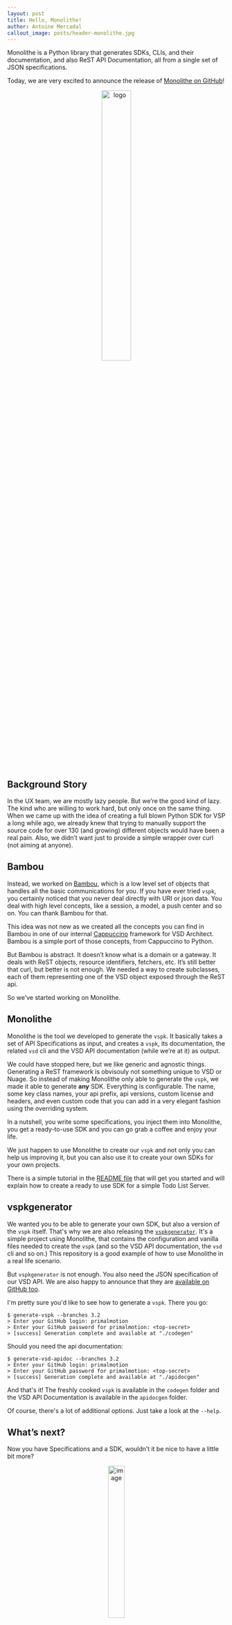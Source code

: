 ```yaml
---
layout: post
title: Hello, Monolithe!
author: Antoine Mercadal
callout_image: posts/header-monolithe.jpg
---
```


Monolithe is a Python library that generates SDKs, CLIs, and their documentation, and also ReST API Documentation, all from a single set of JSON specifications.

Today, we are very excited to announce the release of [Monolithe on GitHub](https://github.com/nuagenetworks/monolithe)!

<figure><center><img width="40%" src="{{site_url}}/img/posts/monolithe-logo.png" alt="logo"></center></figure>

## Background Story

In the UX team, we are mostly lazy people. But we’re the good kind of lazy. The kind who are willing to work hard, but only once on the same thing. When we came up with the idea of creating a full blown Python SDK for VSP a long while ago, we already knew that trying to manually support the source code for over 130 (and growing) different objects would have been a real pain. Also, we didn’t want just to provide a simple wrapper over curl (not aiming at anyone).

## Bambou

Instead, we worked on [Bambou](https://github.com/nuagenetworks/bambou), which is a low level set of objects that handles all the basic communications for you. If you have ever tried `vspk`, you certainly noticed that you never deal directly with URI or json data. You deal with high level concepts, like a session, a model, a push center and so on. You can thank Bambou for that.

This idea was not new as we created all the concepts you can find in Bambou in one of our internal [Cappuccino](http://cappuccino-project.org) framework for VSD Architect. Bambou is a simple port of those concepts, from Cappuccino to Python.

But Bambou is abstract. It doesn’t know what is a domain or a gateway. It deals with ReST objects, resource identifiers, fetchers, etc. It’s still better that curl, but better is not enough. We needed a way to create subclasses, each of them representing one of the VSD object exposed through the ReST api.

So we’ve started working on Monolithe.

## Monolithe

Monolithe is the tool we developed to generate the `vspk`. It basically takes a set of API Specifications as input, and creates a `vspk`, its documentation, the related `vsd` cli and the VSD API documentation (while we’re at it) as output.

We could have stopped here, but we like generic and agnostic things. Generating a ReST framework is obvisouly not something unique to VSD or Nuage. So instead of making Monolithe only able to generate the `vspk`, we made it able to generate **any** SDK. Everything is configurable. The name, some key class names, your api prefix, api versions, custom license and headers, and even custom code that you can add in a very elegant fashion using the overriding system.

In a nutshell, you write some specifications, you inject them into Monolithe, you get a ready-to-use SDK and you can go grab a coffee and enjoy your life.

We just happen to use Monolithe to create our `vspk` and not only you can help us improving it, but you can also use it to create your own SDKs for your own projects.

There is a simple tutorial in the [README file](https://github.com/nuagenetworks/monolithe/blob/master/README.md) that will get you started and will explain how to create a ready to use SDK for a simple Todo List Server.

## vspkgenerator

We wanted you to be able to generate your own SDK, but also a version of the `vspk` itself. That's why we are also releasing the [`vspkgenerator`](https://github.com/nuagenetworks/vspkgenerator). It's a simple project using Monolithe, that contains the configuration and vanilla files needed to create the `vspk` (and so the VSD API documentation, the `vsd` cli and so on.) This repository is a good example of how to use Monolithe in a real life scenario.

But `vspkgenerator` is not enough. You also need the JSON specification of our VSD API. We are also happy to announce that they are [available on GitHub too](https://github.com/nuagenetworks/vsd-api-specifications).

I'm pretty sure you'd like to see how to generate a `vspk`. There you go:

    $ generate-vspk --branches 3.2
    > Enter your GitHub login: primalmotion
    > Enter your GitHub password for primalmotion: <top-secret>
    > [success] Generation complete and available at "./codegen"

Should you need the api documentation:

    $ generate-vsd-apidoc --branches 3.2
    > Enter your GitHub login: primalmotion
    > Enter your GitHub password for primalmotion: <top-secret>
    > [success] Generation complete and available at "./apidocgen"

And that's it! The freshly cooked `vspk` is available in the `codegen` folder and the VSD API Documentation is available in the `apidocgen` folder.

Of course, there's a lot of additional options. Just take a look at the `--help`.

## What’s next?

Now you have Specifications and a SDK, wouldn’t it be nice to have a little bit more?

<figure><center><img width="30%" src="{{site_url}}/img/posts/we-have-a-plan.png" alt="image"></center></figure>

Stay tuned, because Monolithe is really just the beginning ;)